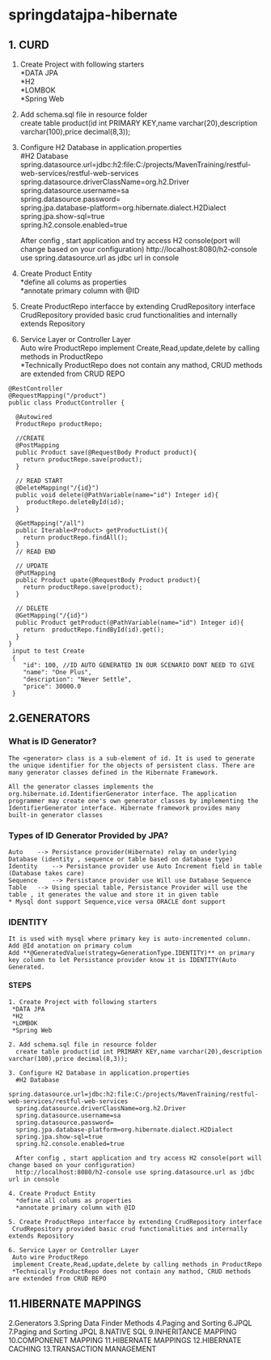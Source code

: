 # springdatajpa-hibernate
## 1. CURD
  1. Create Project with following starters<br/>
     *DATA JPA<br/>
     *H2<br/>
     *LOMBOK<br/>
     *Spring Web<br/>
     
  2. Add schema.sql file in resource folder <br/>
      create table product(id int PRIMARY KEY,name varchar(20),description varchar(100),price decimal(8,3));
      
  3. Configure H2 Database in application.properties <br/>
      #H2 Database <br/>
      spring.datasource.url=jdbc:h2:file:C:/projects/MavenTraining/restful-web-services/restful-web-services <br/>
      spring.datasource.driverClassName=org.h2.Driver <br/>
      spring.datasource.username=sa <br/>
      spring.datasource.password= <br/>
      spring.jpa.database-platform=org.hibernate.dialect.H2Dialect <br/>
      spring.jpa.show-sql=true <br/>
      spring.h2.console.enabled=true <br/>
      
      After config , start application and try access H2 console(port will change based on your configuration)
      http://localhost:8080/h2-console use spring.datasource.url as jdbc url in console
      
  4. Create Product Entity <br/>
      *define all colums as properties <br/>
      *annotate primary column with @ID <br/>
      
  5. Create ProductRepo interfacce by extending CrudRepository interface <br/>
     CrudRepository provided basic crud functionalities and internally extends Repository
     
  6. Service Layer or Controller Layer <br/>
     Auto wire ProductRepo 
     implement Create,Read,update,delete by calling methods in ProductRepo <br/>
     *Technically ProductRepo does not contain any mathod, CRUD methods are extended from CRUD REPO
     
    @RestController
    @RequestMapping("/product")
    public class ProductController {

      @Autowired
      ProductRepo productRepo;

      //CREATE
      @PostMapping
      public Product save(@RequestBody Product product){
        return productRepo.save(product);
      }

      // READ START
      @DeleteMapping("/{id}")
      public void delete(@PathVariable(name="id") Integer id){
         productRepo.deleteById(id);
      }

      @GetMapping("/all")
      public Iterable<Product> getProductList(){
        return productRepo.findAll();
      }
      // READ END

      // UPDATE
      @PutMapping
      public Product upate(@RequestBody Product product){
        return productRepo.save(product);
      }

      // DELETE
      @GetMapping("/{id}")
      public Product getProduct(@PathVariable(name="id") Integer id){
        return  productRepo.findById(id).get();
      }
    }
     input to test Create
     {
        "id": 100, //ID AUTO GENERATED IN OUR SCENARIO DONT NEED TO GIVE
        "name": "One Plus",
        "description": "Never Settle",
        "price": 30000.0
     }
 ## 2.GENERATORS 
  ### What is ID Generator?
    The <generator> class is a sub-element of id. It is used to generate the unique identifier for the objects of persistent class. There are many generator classes defined in the Hibernate Framework.
	
    All the generator classes implements the org.hibernate.id.IdentifierGenerator interface. The application programmer may create one's own generator classes by implementing the IdentifierGenerator interface. Hibernate framework provides many built-in generator classes

  ### Types of ID Generator Provided by JPA?
    Auto	--> Persistance provider(Hibernate) relay on underlying Database (identity , sequence or table based on database type) 
    Identity	--> Persistance provider use Auto Increment field in table (Database takes care)
    Sequence	--> Persistance provider use Will use Database Sequence
    Table	--> Using special table, Persistance Provider will use the table , it generates the value and store it in given table
    * Mysql dont support Sequence,vice versa ORACLE dont support 
    
  ### IDENTITY
    It is used with mysql where primary key is auto-incremented column.
    Add @Id anotation on primary colum 
    Add **@GeneratedValue(strategy=GenerationType.IDENTITY)** on primary key column to let Persistance provider know it is IDENTITY(Auto Generated.
    
   #### STEPS
    1. Create Project with following starters
     *DATA JPA
     *H2
     *LOMBOK
     *Spring Web
    
    2. Add schema.sql file in resource folder
      create table product(id int PRIMARY KEY,name varchar(20),description varchar(100),price decimal(8,3));
    
    3. Configure H2 Database in application.properties
      #H2 Database
      spring.datasource.url=jdbc:h2:file:C:/projects/MavenTraining/restful-web-services/restful-web-services 
      spring.datasource.driverClassName=org.h2.Driver 
      spring.datasource.username=sa 
      spring.datasource.password=  
      spring.jpa.database-platform=org.hibernate.dialect.H2Dialect  
      spring.jpa.show-sql=true  
      spring.h2.console.enabled=true  
      
      After config , start application and try access H2 console(port will change based on your configuration)
      http://localhost:8080/h2-console use spring.datasource.url as jdbc url in console
    
    4. Create Product Entity  
      *define all colums as properties  
      *annotate primary column with @ID  
    
    5. Create ProductRepo interfacce by extending CrudRepository interface  
     CrudRepository provided basic crud functionalities and internally extends Repository
    
    6. Service Layer or Controller Layer  
     Auto wire ProductRepo 
     implement Create,Read,update,delete by calling methods in ProductRepo  
     *Technically ProductRepo does not contain any mathod, CRUD methods are extended from CRUD REPO
 ## 11.HIBERNATE MAPPINGS    
  2.Generators 3.Spring Data Finder Methods 4.Paging and Sorting 6.JPQL 7.Paging and Sorting JPQL 8.NATIVE SQL 9.INHERITANCE MAPPING 10.COMPONENET MAPPING  11.HIBERNATE MAPPINGS 12.HIBERNATE CACHING 13.TRANSACTION MANAGEMENT
